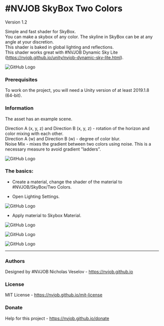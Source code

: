 # #NVJOB SkyBox Two Colors

Version 1.2

Simple and fast shader for SkyBox.<br>
You can make a skybox of any color. The skyline in SkyBox can be at any angle at your discretion.<br>
This shader is baked in global lighting and reflections.<br>
This shader works great with #NVJOB Dynamic Sky Lite (https://nvjob.github.io/unity/nvjob-dynamic-sky-lite.html).

![GitHub Logo](https://raw.githubusercontent.com/nvjob/nvjob.github.io/master/repo/unity%20assets/skybox%20two%20colors/12/pic/1.gif)

### Prerequisites

To work on the project, you will need a Unity version of at least 2019.1.8 (64-bit).

### Information

The asset has an example scene.

Direction A (x, y, z) and Direction B (x, y, z) - rotation of the horizon and color mixing with each other.<br>
Direction A (w) and Direction B (w) - degree of color blur.<br>
Noise Mix - mixes the gradient between two colors using noise. This is a necessary measure to avoid gradient "ladders".

![GitHub Logo](https://raw.githubusercontent.com/nvjob/nvjob.github.io/master/repo/unity%20assets/skybox%20two%20colors/12/pic/2s.png)

### The basics: 
 - Create a material, change the shader of the material to #NVJOB/SkyBox/Two Colors.

 - Open Lighting Settings.

![GitHub Logo](https://raw.githubusercontent.com/nvjob/nvjob.github.io/master/repo/unity%20assets/skybox%20two%20colors/12/pic/1ss.png)

 - Apply material to Skybox Material.

![GitHub Logo](https://raw.githubusercontent.com/nvjob/nvjob.github.io/master/repo/unity%20assets/skybox%20two%20colors/12/pic/1s.png)

![GitHub Logo](https://raw.githubusercontent.com/nvjob/nvjob.github.io/master/repo/unity%20assets/skybox%20two%20colors/12/pic/5.jpg)

![GitHub Logo](https://raw.githubusercontent.com/nvjob/nvjob.github.io/master/repo/unity%20assets/skybox%20two%20colors/12/pic/6.jpg)

-------------------------------------------------------------------

### Authors
Designed by #NVJOB Nicholas Veselov - https://nvjob.github.io

### License
MIT License - https://nvjob.github.io/mit-license

### Donate
Help for this project - https://nvjob.github.io/donate
